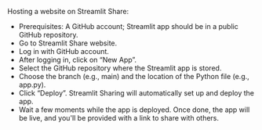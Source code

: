 Hosting a website on Streamlit Share:
- Prerequisites: A GitHub account; Streamlit app should be in a public GitHub repository.
- Go to Streamlit Share website.
- Log in with GitHub account.
- After logging in, click on “New App”.
- Select the GitHub repository where the Streamlit app is stored.
- Choose the branch (e.g., main) and the location of the Python file (e.g., app.py).
- Click “Deploy”. Streamlit Sharing will automatically set up and deploy the app.
- Wait a few moments while the app is deployed. Once done, the app will be live, and you'll be provided with a link to share with others.
